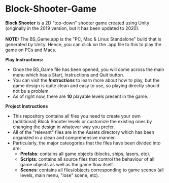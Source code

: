 # Block-Shooter-Game
**Block Shooter** is a  2D "top-down" shooter game created using Unity (originally in the 2019 version, but it has been updated to 2020).<br/><br/>
**NOTE:** The BS_Game.app is the "PC, Mac & Linux Standalone" build that is generated by Unity. Hence, you can click on the .app file to this to play the game on PCs and Macs. 

**Play Instructions:** 
- Once the BS_Game file has been opened, you will come across the main menu which has a Start, Instructions and Quit button. 
- You can visit the ***Instructions*** to learn more about how to play, but the game design is quite clean and easy to use, so playing directly should not be a problem.
- As of right now, there are **10** playable levels present in the game. 

**Project Instructions**
- This repository contains all files you need to create your own (additional) Block Shooter levels or customize the existing ones by changing the design in whatever way you prefer. 
- All of the "relevant" files are in the Assets directory which has been organized in a clean and comprehensive manner. 
- Particularly, the major cateogories that the files have been divided into are: 
  - **Prefabs**: contains all game objects (blocks, ships, lasers, etc). 
  - **Scripts**: contains all source files that control the behaviour of all game objects as well as the game flow itself. 
  - **Scenes**: contains all files/objects corresponding to game scenes (all levels, main menu, "lose" scene, etc). 
